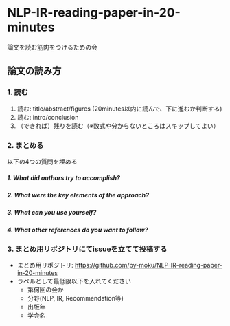 # NLP-IR-reading-paper-in-20-minutes

論文を読む筋肉をつけるための会

## 論文の読み方

### 1. 読む

1. 読む: title/abstract/figures (20minutes以内に読んで、下に進むか判断する)
1. 読む: intro/conclusion
1. （できれば）残りを読む（※数式や分からないところはスキップしてよい）

### 2. まとめる

以下の4つの質問を埋める
##### 1. What did authors try to accomplish?
##### 2. What were the key elements of the approach?
##### 3. What can you use yourself?
##### 4. What other references do you want to follow?

### 3. まとめ用リポジトリにてissueを立てて投稿する
- まとめ用リポジトリ: https://github.com/py-moku/NLP-IR-reading-paper-in-20-minutes
- ラベルとして最低限以下を入れてください
     - 第何回の会か
     - 分野(NLP, IR, Recommendation等)
     - 出版年
     - 学会名
